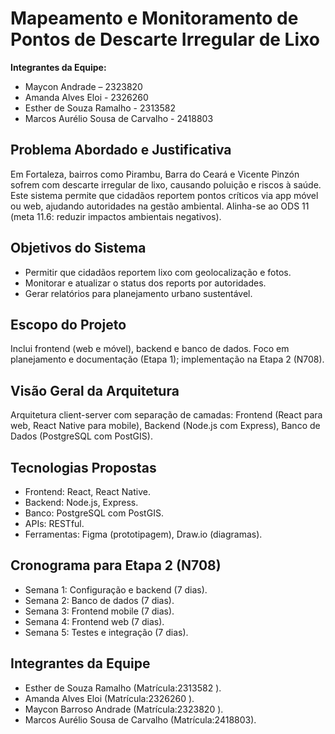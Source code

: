 # Mapeamento e Monitoramento de Pontos de Descarte Irregular de Lixo

**Integrantes da Equipe:**
- Maycon Andrade – 2323820
- Amanda Alves Eloi - 2326260
- Esther de Souza Ramalho - 2313582
- Marcos Aurélio Sousa de Carvalho - 2418803 

## Problema Abordado e Justificativa
Em Fortaleza, bairros como Pirambu, Barra do Ceará e Vicente Pinzón sofrem com descarte irregular de lixo, causando poluição e riscos à saúde. Este sistema permite que cidadãos reportem pontos críticos via app móvel ou web, ajudando autoridades na gestão ambiental. Alinha-se ao ODS 11 (meta 11.6: reduzir impactos ambientais negativos).

## Objetivos do Sistema
- Permitir que cidadãos reportem lixo com geolocalização e fotos.
- Monitorar e atualizar o status dos reports por autoridades.
- Gerar relatórios para planejamento urbano sustentável.

## Escopo do Projeto
Inclui frontend (web e móvel), backend e banco de dados. Foco em planejamento e documentação (Etapa 1); implementação na Etapa 2 (N708).

## Visão Geral da Arquitetura
Arquitetura client-server com separação de camadas: Frontend (React para web, React Native para mobile), Backend (Node.js com Express), Banco de Dados (PostgreSQL com PostGIS).

## Tecnologias Propostas
- Frontend: React, React Native.
- Backend: Node.js, Express.
- Banco: PostgreSQL com PostGIS.
- APIs: RESTful.
- Ferramentas: Figma (prototipagem), Draw.io (diagramas).

## Cronograma para Etapa 2 (N708)
- Semana 1: Configuração e backend (7 dias).
- Semana 2: Banco de dados (7 dias).
- Semana 3: Frontend mobile (7 dias).
- Semana 4: Frontend web (7 dias).
- Semana 5: Testes e integração (7 dias).

## Integrantes da Equipe
- Esther de Souza Ramalho (Matrícula:2313582 ).
- Amanda Alves Eloi (Matrícula:2326260 ).
- Maycon Barroso Andrade (Matrícula:2323820 ).
- Marcos Aurélio Sousa de Carvalho (Matrícula:2418803).
